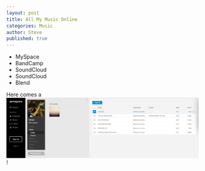 ```yaml
---
layout: post
title: All My Music Online
categories: Music
author: Steve
published: true
---
```


+ MySpace
+ BandCamp
+ SoundCloud
+ SoundCloud
+ Blend

Here comes a ![smiley](https://github.com/SSchoepfer/SSchoepfer.github.io/blob/master/img/RafailDeLaGetoMyspace.png)! 
